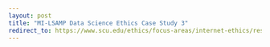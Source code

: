 ```yaml
---
layout: post
title: "MI-LSAMP Data Science Ethics Case Study 3"
redirect_to: https://www.scu.edu/ethics/focus-areas/internet-ethics/resources/ai-death-and-mourning/
---
```

